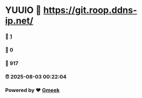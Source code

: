 # YUUIO :link: https://git.roop.ddns-ip.net/ 
### :page_facing_up: [1](https://git.roop.ddns-ip.net//tag.html) 
### :speech_balloon: 0 
### :hibiscus: 917 
### :alarm_clock: 2025-08-03 00:22:04 
### Powered by :heart: [Gmeek](https://github.com/Meekdai/Gmeek)
